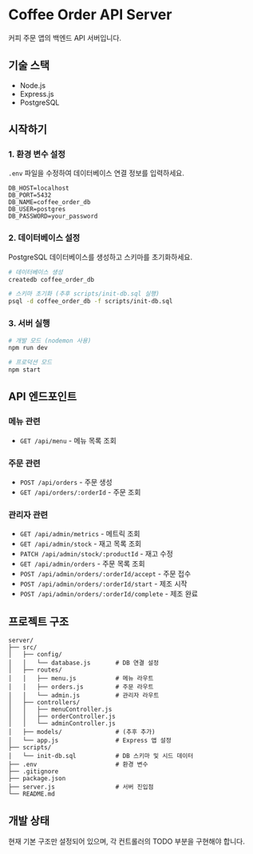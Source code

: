 # Coffee Order API Server

커피 주문 앱의 백엔드 API 서버입니다.

## 기술 스택

- Node.js
- Express.js
- PostgreSQL

## 시작하기

### 1. 환경 변수 설정

`.env` 파일을 수정하여 데이터베이스 연결 정보를 입력하세요.

```env
DB_HOST=localhost
DB_PORT=5432
DB_NAME=coffee_order_db
DB_USER=postgres
DB_PASSWORD=your_password
```

### 2. 데이터베이스 설정

PostgreSQL 데이터베이스를 생성하고 스키마를 초기화하세요.

```bash
# 데이터베이스 생성
createdb coffee_order_db

# 스키마 초기화 (추후 scripts/init-db.sql 실행)
psql -d coffee_order_db -f scripts/init-db.sql
```

### 3. 서버 실행

```bash
# 개발 모드 (nodemon 사용)
npm run dev

# 프로덕션 모드
npm start
```

## API 엔드포인트

### 메뉴 관련
- `GET /api/menu` - 메뉴 목록 조회

### 주문 관련
- `POST /api/orders` - 주문 생성
- `GET /api/orders/:orderId` - 주문 조회

### 관리자 관련
- `GET /api/admin/metrics` - 메트릭 조회
- `GET /api/admin/stock` - 재고 목록 조회
- `PATCH /api/admin/stock/:productId` - 재고 수정
- `GET /api/admin/orders` - 주문 목록 조회
- `POST /api/admin/orders/:orderId/accept` - 주문 접수
- `POST /api/admin/orders/:orderId/start` - 제조 시작
- `POST /api/admin/orders/:orderId/complete` - 제조 완료

## 프로젝트 구조

```
server/
├── src/
│   ├── config/
│   │   └── database.js       # DB 연결 설정
│   ├── routes/
│   │   ├── menu.js           # 메뉴 라우트
│   │   ├── orders.js         # 주문 라우트
│   │   └── admin.js          # 관리자 라우트
│   ├── controllers/
│   │   ├── menuController.js
│   │   ├── orderController.js
│   │   └── adminController.js
│   ├── models/               # (추후 추가)
│   └── app.js                # Express 앱 설정
├── scripts/
│   └── init-db.sql           # DB 스키마 및 시드 데이터
├── .env                      # 환경 변수
├── .gitignore
├── package.json
├── server.js                 # 서버 진입점
└── README.md
```

## 개발 상태

현재 기본 구조만 설정되어 있으며, 각 컨트롤러의 TODO 부분을 구현해야 합니다.

